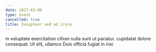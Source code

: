```yaml
---
date: 2017-03-06
type: event
cancelled: true
title: Excepteur sed ad irure
---
```

in voluptate exercitation cillum nulla sunt ut pariatur. cupidatat dolore consequat. Ut elit, ullamco Duis officia fugiat in nisi